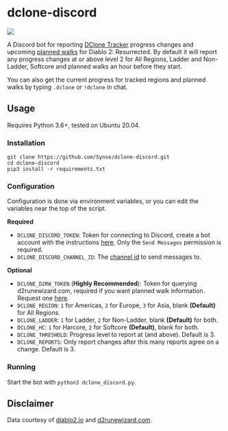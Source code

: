 # dclone-discord

![](https://img.shields.io/badge/version-0.11-blue)

A Discord bot for reporting [DClone Tracker](https://diablo2.io/dclonetracker.php) progress changes and upcoming [planned walks](https://d2runewizard.com/diablo-clone-tracker#planned-walks) for Diablo 2: Resurrected. By default it will report any progress changes at or above level 2 for All Regions, Ladder and Non-Ladder, Softcore and planned walks an hour before they start.

You can also get the current progress for tracked regions and planned walks by typing `.dclone` or `!dclone` in chat.

## Usage

Requires Python 3.6+, tested on Ubuntu 20.04.

### Installation

```
git clone https://github.com/Synse/dclone-discord.git
cd dclone-discord
pip3 install -r requirements.txt
```

### Configuration

Configuration is done via environment variables, or you can edit the variables near the top of the script.

**Required**
 - `DCLONE_DISCORD_TOKEN`: Token for connecting to Discord, create a bot account with the instructions [here](https://discordpy.readthedocs.io/en/stable/discord.html). Only the `Send Messages` permission is required.
 - `DCLONE_DISCORD_CHANNEL_ID`: The [channel id](https://support.discord.com/hc/en-us/articles/206346498-Where-can-I-find-my-User-Server-Message-ID-) to send messages to.

**Optional**
 - `DCLONE_D2RW_TOKEN` (**Highly Recommended**): Token for querying d2runewizard.com, required if you want planned walk information. Request one [here](https://d2runewizard.com/integration).
 - `DCLONE_REGION`: `1` for Americas, `2` for Europe, `3` for Asia, blank **(Default)** for All Regions.
 - `DCLONE_LADDER`: `1` for Ladder, `2` for Non-Ladder, blank **(Default)** for both.
 - `DCLONE_HC`: `1` for Harcore, `2` for Softcore **(Default)**, blank for both.
 - `DCLONE_THRESHOLD`: Progress level to report at (and above). Default is 3.
 - `DCLONE_REPORTS`: Only report changes after this many reports agree on a change. Default is 3.

### Running

Start the bot with `python3 dclone_discord.py`.

## Disclaimer

Data courtesy of [diablo2.io](https://diablo2.io/dclonetracker.php) and [d2runewizard.com](https://d2runewizard.com/diablo-clone-tracker).
